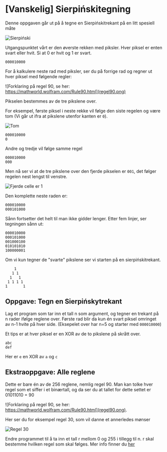 # [Vanskelig] Sierpińskitegning

Denne oppgaven går ut på å tegne en Sierpińskitrekant på en litt spesiell måte

![Sierpiński](sierpinski.png)

Utgangspunktet vårt er den øverste rekken med piksler. Hver piksel er enten svart eller hvit. Si at 0 er hvit og 1 er svart.

```
000010000
```

For å kalkulere neste rad med piksler, ser du på forrige rad og regner ut hver piksel med følgende regler:

![Forklaring på regel 90, se her: https://mathworld.wolfram.com/Rule90.html](regel90.png)

Pikselen bestemmes av de tre pikslene over. 

For eksempel, første piksel i neste rekke vil følge den siste regelen og være tom (Vi går ut ifra at pikslene utenfor kanten er `0`).

![Tom](tom.png)

```
000010000
0
```

Andre og tredje vil følge samme regel

```
000010000
000
```

Men nå ser vi at de tre pikslene over den fjerde pikselen er `001`, det følger regelen nest lengst til venstre.

![Fjerde celle er 1](fjerdeCelle.png)

Den komplette neste raden er:

```
000010000
000101000
```

Sånn fortsetter det helt til man ikke gidder lenger. Etter fem linjer, ser tegningen sånn ut:

```
000010000
000101000
001000100
010101010
100000001
```

Om vi kun tegner de "svarte" pikslene ser vi starten på en sierpińskitrekant.

```
    1    
   1 1   
  1   1  
 1 1 1 1 
1       1
```

## Oppgave: Tegn en Sierpińskytrekant

Lag et program som tar inn et tall n som argument, og tegner en trekant på n rader ifølge reglene over. Første rad blir da kun én svart piksel omringet av n-1 hvite på hver side. (Eksepelet over har n=5 og starter med `000010000`)

Et tips er at hver piksel er en XOR av de to pikslene på skrått over.

```
abc
def
```

Her er `e` en XOR av `a` og `c`

## Ekstraoppgave: Alle reglene

Dette er bare én av de 256 reglene, nemlig regel 90. Man kan tolke hver regel som et siffer i et binærtall, og da ser du at tallet for dette settet er 01011010 = 90

![Forklaring på regel 90, se her: https://mathworld.wolfram.com/Rule90.html](regel90.png).

Her ser du for eksempel regel 30, som vil danne et annerledes mønser

![Regel 30](regel30.png)

Endre programmet til å ta inn et tall r mellom 0 og 255 i tillegg til n. r skal bestemme hvilken regel som skal følges. Mer info finner du [her](https://mathworld.wolfram.com/ElementaryCellularAutomaton.html)